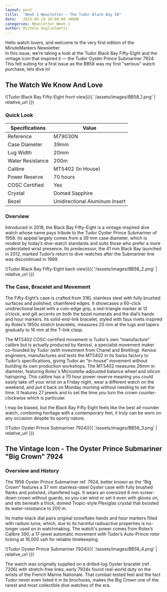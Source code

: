 ```yaml
---
layout: post
title:  "Week 1 Newsletter – The Tudor Black Bay 58"
date:   2025-05-19 10:00:00 +0000
categories: Newsletter Week 1
author: Michele Guglielmetti
---
```


Hello watch lovers, and welcome to the very first edition of the MinuteMarkers Newsletter.  
In this issue, we’re taking a look at the Tudor Black Bay Fifty-Eight and the vintage icon that inspired it — the Tudor Oyster Prince Submariner 7924. This felt suiting for a first issue as the BB58 was my first "serious" watch purchase, lets dive in!

## The Watch We Know And Love

![Tudor Black Bay Fifty-Eight front view]({{ '/assets/images/BB58_1.png' | relative_url }})

### Quick Look

Specifications | Value
--- | --- 
Reference | M79030N 
Case Diameter | 39mm 
Lug Width | 20mm
Water Resistance | 200m
Calibre | MT5402 (In House)
Power Reserve | 70 hours
COSC Certified | Yes
Crystal | Domed Sapphire
Bezel | Unidirectional Aluminum Insert

### Overview

Introduced in 2018, the Black Bay Fifty-Eight is a vintage-inspired dive watch whose name pays tribute to the Tudor Oyster Prince Submariner of 1958. Its appeal largely comes from a 39 mm case diameter, which is modest by today’s dive-watch standards and suits those who prefer a more understated wrist presence. Its predecessor, the 41 mm Black Bay launched in 2012, marked Tudor’s return to  dive-watches after the Submariner line was discontinued in 1999.

![Tudor Black Bay Fifty-Eight back view]({{ '/assets/images/BB58_2.png' | relative_url }})

### The Case, Bracelet and Movement

The Fifty-Eight’s case is crafted from 316L stainless steel with fully brushed surfaces and polished, chamfered edges. It showcases a 60-click unidirectional bezel with a coin-edge grip, a red-triangle marker at 12 o’clock, and gilt accents on both the bezel numerals and the dial’s hands and hour markers. Its solid-end-link bracelet, styled with faux rivets inspired by Rolex’s 1950s stretch bracelets, measures 20 mm at the lugs and tapers gradually to 16 mm at the T-link clasp.

The MT5402 COSC-certified movement is Tudor’s own “manufacture” calibre but is actually produced by Kenissi, a specialist movement maker co-founded by Tudor (with investment from Chanel and Breitling). Kenissi engineers, manufactures and tests the MT5402 in its Swiss factory to Tudor’s specifications, giving Tudor an “in-house” movement without building its own production workshops. The MT5402 measures 26mm in diameter, featuring Rolex's Microstella-adjsusted balance wheel and silicon hairspring. This calibre has a 70 hour power reserve meaning you could easily take off your wrist on a Friday night, wear a different watch on the weekend, and put it back on Monday morning without needing to set the time. It features 27 jewels and to set the time you turn the crown counter-clockwise which is particular.

I may be biased, but the Black Bay Fifty Eight feels like the best all-rounder watch, combining heritage with a contemporary feel, it truly can be worn on any occasion despite its sporty nature.


![Tudor Oyster Prince Submariner 7924]({{ '/assets/images/BB58_3.png' | relative_url }})

## The Vintage Icon - The Oyster Prince Submariner "Big Crown" 7924

### Overview and History

The 1958 Oyster Prince Submariner ref. 7924, better known as the “Big Crown” features a 37 mm stainless-steel Oyster case with fully brushed flanks and polished, chamfered lugs. It wears an oversized 8 mm screw-down crown without guards, so you can wind or set it even with gloves on, and sits beneath a thick, domed Tropic-style Plexiglas crystal that boosted its water-resistance to 200 m.

Its matte-black dial pairs original snowflake hands and hour markers filled with radium lume, which, due to its harmful radioactive properties is no-longer used on in watchmaking. The watch's power comes from Rolex’s Calibre 390, a 17-jewel automatic movement with Tudor’s Auto-Prince rotor ticking at 18,000 vph for reliable timekeeping.


![Tudor Oyster Prince Submariner 7924]({{ '/assets/images/BB58_4.png' | relative_url }})

The watch was originally supplied on a drilled-lug Oyster bracelet (ref. 7206) with stretch-free links, early 7924s found real-world duty on the wrists of the French Marine Nationale. That combat-tested feel and the fact Tudor never even listed it in its brochures, makes the Big Crown one of the rarest and most collectible dive watches of the era.
